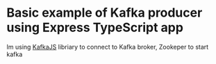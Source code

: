 # Basic example of Kafka producer using Express TypeScript app

Im using [KafkaJS](https://kafka.js.org) libriary to connect to Kafka broker, Zookeper to start kafka